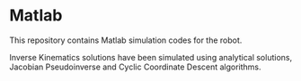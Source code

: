 # Matlab

This repository contains Matlab simulation codes for the robot. 

Inverse Kinematics solutions have been simulated using analytical solutions, Jacobian Pseudoinverse and Cyclic Coordinate Descent algorithms.
